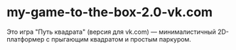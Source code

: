# my-game-to-the-box-2.0-vk.com
Это игра "Путь квадрата" (версия для vk.com) — минималистичный 2D-платформер с прыгающим квадратом и простым паркуром.
